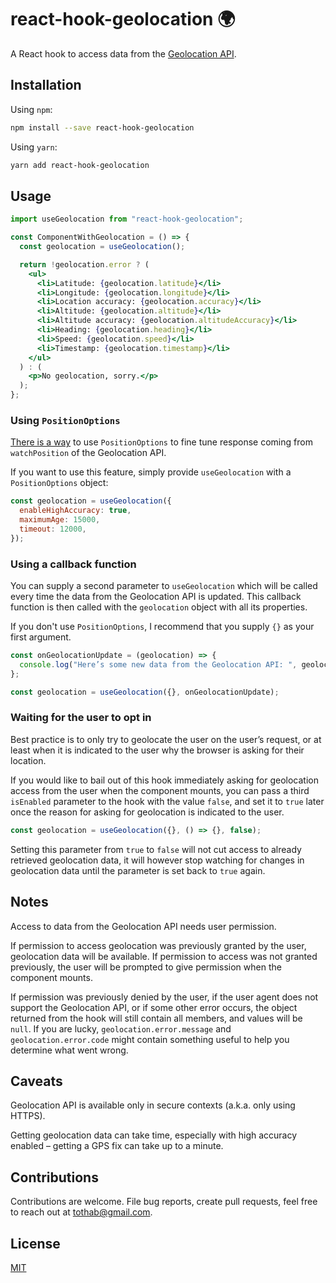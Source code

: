 # react-hook-geolocation :earth_africa:

A React hook to access data from the [Geolocation API](https://developer.mozilla.org/en-US/docs/Web/API/Geolocation_API).

## Installation

Using `npm`:

```sh
npm install --save react-hook-geolocation
```

Using `yarn`:

```sh
yarn add react-hook-geolocation
```

## Usage

```jsx
import useGeolocation from "react-hook-geolocation";

const ComponentWithGeolocation = () => {
  const geolocation = useGeolocation();

  return !geolocation.error ? (
    <ul>
      <li>Latitude: {geolocation.latitude}</li>
      <li>Longitude: {geolocation.longitude}</li>
      <li>Location accuracy: {geolocation.accuracy}</li>
      <li>Altitude: {geolocation.altitude}</li>
      <li>Altitude accuracy: {geolocation.altitudeAccuracy}</li>
      <li>Heading: {geolocation.heading}</li>
      <li>Speed: {geolocation.speed}</li>
      <li>Timestamp: {geolocation.timestamp}</li>
    </ul>
  ) : (
    <p>No geolocation, sorry.</p>
  );
};
```

### Using `PositionOptions`

[There is a way](https://developer.mozilla.org/en-US/docs/Web/API/Geolocation_API#Fine_tuning_response) to use `PositionOptions` to fine tune response coming from `watchPosition` of the Geolocation API.

If you want to use this feature, simply provide `useGeolocation` with a `PositionOptions` object:

```jsx
const geolocation = useGeolocation({
  enableHighAccuracy: true,
  maximumAge: 15000,
  timeout: 12000,
});
```

### Using a callback function

You can supply a second parameter to `useGeolocation` which will be called every time the data from the Geolocation API is updated. This callback function is then called with the `geolocation` object with all its properties.

If you don't use `PositionOptions`, I recommend that you supply `{}` as your first argument.

```jsx
const onGeolocationUpdate = (geolocation) => {
  console.log("Here’s some new data from the Geolocation API: ", geolocation);
};

const geolocation = useGeolocation({}, onGeolocationUpdate);
```

### Waiting for the user to opt in

Best practice is to only try to geolocate the user on the user’s request, or at least when it is indicated to the user why the browser is asking for their location.

If you would like to bail out of this hook immediately asking for geolocation access from the user when the component mounts, you can pass a third `isEnabled` parameter to the hook with the value `false`, and set it to `true` later once the reason for asking for geolocation is indicated to the user.

```jsx
const geolocation = useGeolocation({}, () => {}, false);
```

Setting this parameter from `true` to `false` will not cut access to already retrieved geolocation data, it will however stop watching for changes in geolocation data until the parameter is set back to `true` again.

## Notes

Access to data from the Geolocation API needs user permission.

If permission to access geolocation was previously granted by the user, geolocation data will be available. If permission to access was not granted previously, the user will be prompted to give permission when the component mounts.

If permission was previously denied by the user, if the user agent does not support the Geolocation API, or if some other error occurs, the object returned from the hook will still contain all members, and values will be `null`. If you are lucky, `geolocation.error.message` and `geolocation.error.code` might contain something useful to help you determine what went wrong.

## Caveats

Geolocation API is available only in secure contexts (a.k.a. only using HTTPS).

Getting geolocation data can take time, especially with high accuracy enabled – getting a GPS fix can take up to a minute.

## Contributions

Contributions are welcome. File bug reports, create pull requests, feel free to reach out at tothab@gmail.com.

## License

[MIT](./LICENSE)
